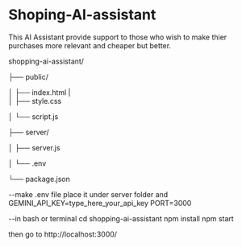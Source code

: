 # Shoping-AI-assistant
This AI Assistant provide support to those who wish to make thier purchases more relevant and cheaper but better.


shopping-ai-assistant/

├── public/

│   ├── index.html
|      
│   ├── style.css
   
│   └── script.js
   
├── server/
   
│   ├── server.js
   
│   └── .env

└── package.json


--make .env file place it under server folder and 
GEMINI_API_KEY=type_here_your_api_key
PORT=3000

--in bash or terminal
cd shopping-ai-assistant
npm install
npm start

then go to http://localhost:3000/
